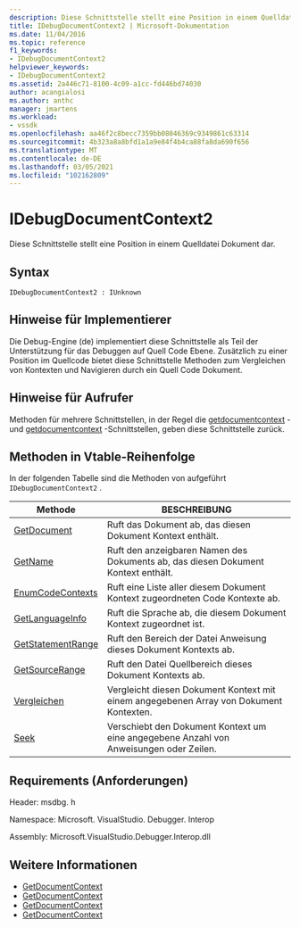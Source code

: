 ```yaml
---
description: Diese Schnittstelle stellt eine Position in einem Quelldatei Dokument dar.
title: IDebugDocumentContext2 | Microsoft-Dokumentation
ms.date: 11/04/2016
ms.topic: reference
f1_keywords:
- IDebugDocumentContext2
helpviewer_keywords:
- IDebugDocumentContext2
ms.assetid: 2a446c71-8100-4c09-a1cc-fd446bd74030
author: acangialosi
ms.author: anthc
manager: jmartens
ms.workload:
- vssdk
ms.openlocfilehash: aa46f2c8becc7359bb08046369c9349861c63314
ms.sourcegitcommit: 4b323a8a8bfd1a1a9e84f4b4ca88fa8da690f656
ms.translationtype: MT
ms.contentlocale: de-DE
ms.lasthandoff: 03/05/2021
ms.locfileid: "102162809"
---
```

# <a name="idebugdocumentcontext2"></a>IDebugDocumentContext2
Diese Schnittstelle stellt eine Position in einem Quelldatei Dokument dar.

## <a name="syntax"></a>Syntax

```
IDebugDocumentContext2 : IUnknown
```

## <a name="notes-for-implementers"></a>Hinweise für Implementierer
 Die Debug-Engine (de) implementiert diese Schnittstelle als Teil der Unterstützung für das Debuggen auf Quell Code Ebene. Zusätzlich zu einer Position im Quellcode bietet diese Schnittstelle Methoden zum Vergleichen von Kontexten und Navigieren durch ein Quell Code Dokument.

## <a name="notes-for-callers"></a>Hinweise für Aufrufer
 Methoden für mehrere Schnittstellen, in der Regel die [getdocumentcontext](../../../extensibility/debugger/reference/idebugstackframe2-getdocumentcontext.md) -und [getdocumentcontext](../../../extensibility/debugger/reference/idebugcodecontext2-getdocumentcontext.md) -Schnittstellen, geben diese Schnittstelle zurück.

## <a name="methods-in-vtable-order"></a>Methoden in Vtable-Reihenfolge
 In der folgenden Tabelle sind die Methoden von aufgeführt `IDebugDocumentContext2` .

|Methode|BESCHREIBUNG|
|------------|-----------------|
|[GetDocument](../../../extensibility/debugger/reference/idebugdocumentcontext2-getdocument.md)|Ruft das Dokument ab, das diesen Dokument Kontext enthält.|
|[GetName](../../../extensibility/debugger/reference/idebugdocumentcontext2-getname.md)|Ruft den anzeigbaren Namen des Dokuments ab, das diesen Dokument Kontext enthält.|
|[EnumCodeContexts](../../../extensibility/debugger/reference/idebugdocumentcontext2-enumcodecontexts.md)|Ruft eine Liste aller diesem Dokument Kontext zugeordneten Code Kontexte ab.|
|[GetLanguageInfo](../../../extensibility/debugger/reference/idebugdocumentcontext2-getlanguageinfo.md)|Ruft die Sprache ab, die diesem Dokument Kontext zugeordnet ist.|
|[GetStatementRange](../../../extensibility/debugger/reference/idebugdocumentcontext2-getstatementrange.md)|Ruft den Bereich der Datei Anweisung dieses Dokument Kontexts ab.|
|[GetSourceRange](../../../extensibility/debugger/reference/idebugdocumentcontext2-getsourcerange.md)|Ruft den Datei Quellbereich dieses Dokument Kontexts ab.|
|[Vergleichen](../../../extensibility/debugger/reference/idebugdocumentcontext2-compare.md)|Vergleicht diesen Dokument Kontext mit einem angegebenen Array von Dokument Kontexten.|
|[Seek](../../../extensibility/debugger/reference/idebugdocumentcontext2-seek.md)|Verschiebt den Dokument Kontext um eine angegebene Anzahl von Anweisungen oder Zeilen.|

## <a name="requirements"></a>Requirements (Anforderungen)
 Header: msdbg. h

 Namespace: Microsoft. VisualStudio. Debugger. Interop

 Assembly: Microsoft.VisualStudio.Debugger.Interop.dll

## <a name="see-also"></a>Weitere Informationen
- [GetDocumentContext](../../../extensibility/debugger/reference/idebugcanstopevent2-getdocumentcontext.md)
- [GetDocumentContext](../../../extensibility/debugger/reference/idebugactivatedocumentevent2-getdocumentcontext.md)
- [GetDocumentContext](../../../extensibility/debugger/reference/idebugstackframe2-getdocumentcontext.md)
- [GetDocumentContext](../../../extensibility/debugger/reference/idebugcodecontext2-getdocumentcontext.md)
